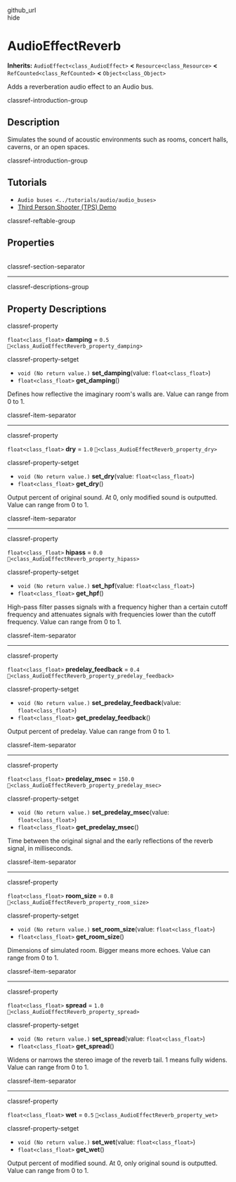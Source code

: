 github\_url  
hide

# AudioEffectReverb

**Inherits:** `AudioEffect<class_AudioEffect>` **&lt;**
`Resource<class_Resource>` **&lt;** `RefCounted<class_RefCounted>`
**&lt;** `Object<class_Object>`

Adds a reverberation audio effect to an Audio bus.

classref-introduction-group

## Description

Simulates the sound of acoustic environments such as rooms, concert
halls, caverns, or an open spaces.

classref-introduction-group

## Tutorials

-   `Audio buses <../tutorials/audio/audio_buses>`
-   [Third Person Shooter (TPS)
    Demo](https://godotengine.org/asset-library/asset/2710)

classref-reftable-group

## Properties

<table>
<tbody>
<tr>
</tr>
<tr>
</tr>
<tr>
</tr>
<tr>
</tr>
<tr>
</tr>
<tr>
</tr>
<tr>
</tr>
<tr>
</tr>
</tbody>
</table>

classref-section-separator

------------------------------------------------------------------------

classref-descriptions-group

## Property Descriptions

classref-property

`float<class_float>` **damping** = `0.5`
`🔗<class_AudioEffectReverb_property_damping>`

classref-property-setget

-   `void (No return value.)` **set\_damping**(value:
    `float<class_float>`)
-   `float<class_float>` **get\_damping**()

Defines how reflective the imaginary room's walls are. Value can range
from 0 to 1.

classref-item-separator

------------------------------------------------------------------------

classref-property

`float<class_float>` **dry** = `1.0`
`🔗<class_AudioEffectReverb_property_dry>`

classref-property-setget

-   `void (No return value.)` **set\_dry**(value: `float<class_float>`)
-   `float<class_float>` **get\_dry**()

Output percent of original sound. At 0, only modified sound is
outputted. Value can range from 0 to 1.

classref-item-separator

------------------------------------------------------------------------

classref-property

`float<class_float>` **hipass** = `0.0`
`🔗<class_AudioEffectReverb_property_hipass>`

classref-property-setget

-   `void (No return value.)` **set\_hpf**(value: `float<class_float>`)
-   `float<class_float>` **get\_hpf**()

High-pass filter passes signals with a frequency higher than a certain
cutoff frequency and attenuates signals with frequencies lower than the
cutoff frequency. Value can range from 0 to 1.

classref-item-separator

------------------------------------------------------------------------

classref-property

`float<class_float>` **predelay\_feedback** = `0.4`
`🔗<class_AudioEffectReverb_property_predelay_feedback>`

classref-property-setget

-   `void (No return value.)` **set\_predelay\_feedback**(value:
    `float<class_float>`)
-   `float<class_float>` **get\_predelay\_feedback**()

Output percent of predelay. Value can range from 0 to 1.

classref-item-separator

------------------------------------------------------------------------

classref-property

`float<class_float>` **predelay\_msec** = `150.0`
`🔗<class_AudioEffectReverb_property_predelay_msec>`

classref-property-setget

-   `void (No return value.)` **set\_predelay\_msec**(value:
    `float<class_float>`)
-   `float<class_float>` **get\_predelay\_msec**()

Time between the original signal and the early reflections of the reverb
signal, in milliseconds.

classref-item-separator

------------------------------------------------------------------------

classref-property

`float<class_float>` **room\_size** = `0.8`
`🔗<class_AudioEffectReverb_property_room_size>`

classref-property-setget

-   `void (No return value.)` **set\_room\_size**(value:
    `float<class_float>`)
-   `float<class_float>` **get\_room\_size**()

Dimensions of simulated room. Bigger means more echoes. Value can range
from 0 to 1.

classref-item-separator

------------------------------------------------------------------------

classref-property

`float<class_float>` **spread** = `1.0`
`🔗<class_AudioEffectReverb_property_spread>`

classref-property-setget

-   `void (No return value.)` **set\_spread**(value:
    `float<class_float>`)
-   `float<class_float>` **get\_spread**()

Widens or narrows the stereo image of the reverb tail. 1 means fully
widens. Value can range from 0 to 1.

classref-item-separator

------------------------------------------------------------------------

classref-property

`float<class_float>` **wet** = `0.5`
`🔗<class_AudioEffectReverb_property_wet>`

classref-property-setget

-   `void (No return value.)` **set\_wet**(value: `float<class_float>`)
-   `float<class_float>` **get\_wet**()

Output percent of modified sound. At 0, only original sound is
outputted. Value can range from 0 to 1.
